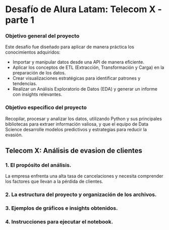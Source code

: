 # Desafío de Alura Latam: Telecom X - parte 1

### Objetivo general del proyecto
Este desafío fue diseñado para aplicar de manera práctica los conocimientos adquiridos:

* Importar y manipular datos desde una API de manera eficiente.
* Aplicar los conceptos de ETL (Extracción, Transformación y Carga) en la preparación de los datos.
* Crear visualizaciones estratégicas para identificar patrones y tendencias.
* Realizar un Análisis Exploratorio de Datos (EDA) y generar un informe con insights relevantes.

### Objetivo especifico del proyecto
Recopilar, procesar y analizar los datos, utilizando Python y sus principales bibliotecas para extraer información valiosa, y que el equipo de Data Science desarrolle modelos predictivos y estrategias para reducir la evasión.


## Telecom X: Análisis de evasion de clientes
### 1. El propósito del análisis.
La empresa enfrenta una alta tasa de cancelaciones y necesita comprender los factores que llevan a la pérdida de clientes.

### 2. La estructura del proyecto y organización de los archivos.
### 3. Ejemplos de gráficos e insights obtenidos.
### 4. Instrucciones para ejecutar el notebook.
